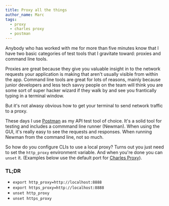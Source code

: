 ```yaml
---
title: Proxy all the things
author_name: Marc
tags:
  - proxy
  - charles proxy
  - postman
---
```

Anybody who has worked with me for more than five minutes know that I have two 
basic categories of test tools that I gravitate toward: proxies and command line
tools.

Proxies are great because they give you valuable insight in to the network requests
your application is making that aren't usually visible from within the app. Command line
tools are great for lots of reasons, mainly because junior developers and less tech savvy
people on the team will think you are some sort of super hacker wizard if they walk by and see
you frantically typing in a terminal window.

But it's not alwasy obvious how to get your terminal to send network traffic to a proxy.

These days I use [Postman](https://www.getpostman.com/) as my API test tool of choice. It's
a solid tool for testing and includes a commmand line runner (Newman). When using the GUI,
it's really easy to see the requests and responses. When running Newman from the command line, not
so much.

So how do you configure CLIs to use a local proxy? Turns out you just need to set the `http_proxy`
environment variable. And when you're done you can `unset` it. (Examples below use the default port for [Charles Proxy](https://www.charlesproxy.com/)).

### TL;DR
* `export http_proxy=http://localhost:8888`
* `export https_proxy=http://localhost:8888`
* `unset http_proxy`
* `unset https_proxy`